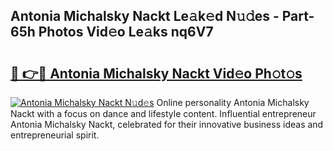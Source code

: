 ## Antonia Michalsky Nackt Le𝚊k𝚎d N𝚞𝚍es - Part-65h Photos Vid𝚎o Le𝚊ks nq6V7

# <h2><a href="http://fb3lilq.evod.top/?m=Antonia+Michalsky+Nackt">🔗 👉🔴 Antonia Michalsky Nackt Vid𝚎o Ph𝚘t𝚘s</a></h2>

[![Antonia Michalsky Nackt N𝚞d𝚎s](https://i.imgur.com/8V9OHl7.gif)](http://fb3lilq.evod.top/?m=Antonia+Michalsky+Nackt)
Online personality Antonia Michalsky Nackt with a focus on dance and lifestyle content. Influential entrepreneur Antonia Michalsky Nackt, celebrated for their innovative business ideas and entrepreneurial spirit. 
